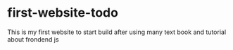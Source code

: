 # first-website-todo
This is my first website to start build after using many text book and tutorial about frondend js
